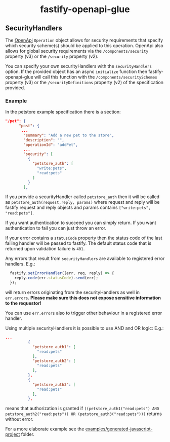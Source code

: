 <h1 align="center">fastify-openapi-glue</h1>

## SecurityHandlers
The [OpenApi](https://www.openapis.org/) `Operation` object allows for security requirements that specify which security scheme(s) should be applied to this operation. OpenApi also allows for global security requirements via the `/components/security` property (v3) or the `/security` property (v2).

You can specify your own securityHandlers with the `securityHandlers` option.
If the provided object has an async `initialize` function then fastify-openapi-glue will call this function with the `/components/securitySchemes` property (v3) or the `/securityDefinitions` property (v2) of the specification provided.

### Example

In the petstore example specification there is a section:
```json
"/pet": {
      "post": {
       ...
        "summary": "Add a new pet to the store",
        "description": "",
        "operationId": "addPet",
        ...
        "security": [
          {
            "petstore_auth": [
              "write:pets",
              "read:pets"
            ]
          }
        ],
```

If you provide a securityHandler called `petstore_auth` then it will be called as `petstore_auth(request,reply, params)` where request and reply will be fastify request and reply objects and params contains `["write:pets", "read:pets"]`.

If you want authentication to succeed you can simply return. If you want authentication to fail you can just throw an error. 

If your error contains a `statusCode` property then the status code of the last failing handler will be passed to fastify. The default status code that is returned upon validation failure is `401`.

Any errors that result from `securityHandlers` are available to registered error handlers. E.g.:
```javascript
  fastify.setErrorHandler((err, req, reply) => {
    reply.code(err.statusCode).send(err);
  });
```
will return errors originating from the securityHandlers as well in `err.errors`.
**Please make sure this does not expose sensitive information to the requestor!**

You can use `err.errors` also to trigger other behaviour in a registered error handler.

Using multiple securityHandlers it is possible to use AND and OR logic:
E.g.: 
```json
...
          {
            "petstore_auth1": [
              "read:pets"
            ],
            "petstore_auth2": [
              "read:pets"
            ],
          },
          {
            "petstore_auth3": [
              "read:pets"
            ],
          },
```
means that authorization is granted if `((petstore_auth1("read:pets") AND petstore_auth2("read:pets")) OR (petstore_auth3("read:pets")))` returns without error.

For a more elaborate example see the [examples/generated-javascript-project](/examples/generated-javascript-project) folder.
